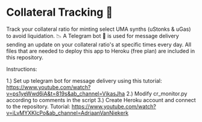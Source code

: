 # Collateral Tracking 🍠

Track your collateral ratio for minting select UMA synths (uStonks & uGas) to avoid liquidation. 📉 A Telegram bot 🤖 is used for message delivery sending an update on your collateral ratio's at specific times every day. All files that are needed to deploy this app to Heroku (free plan) are included in this repository.

Instructions:

1.) Set up telegram bot for message delivery using this tutorial: https://www.youtube.com/watch?v=ps1yeWwd6iA&t=819s&ab_channel=VikasJha
2.) Modify cr_monitor.py according to comments in the script
3.) Create Heroku account and connect to the repository. Tutorial:  https://www.youtube.com/watch?v=iLvMYXKIcPo&ab_channel=AdriaanVanNiekerk

